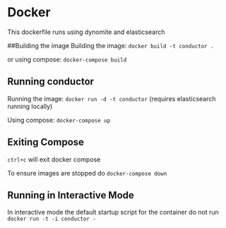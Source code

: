 # Docker

This dockerfile runs using dynomite and elasticsearch

##Building the image
Building the image:
`docker build -t conductor .`

or using compose:
`docker-compose build`

## Running conductor
Running the image:
`docker run -d -t conductor`
(requires elasticsearch running locally)

Using compose:
`docker-compose up`

## Exiting Compose
`ctrl+c` will exit docker compose

To ensure images are stopped do
`docker-compose down`

## Running in Interactive Mode 
In interactive mode the default startup script for the container do not run
`docker run -t -i conductor -`


